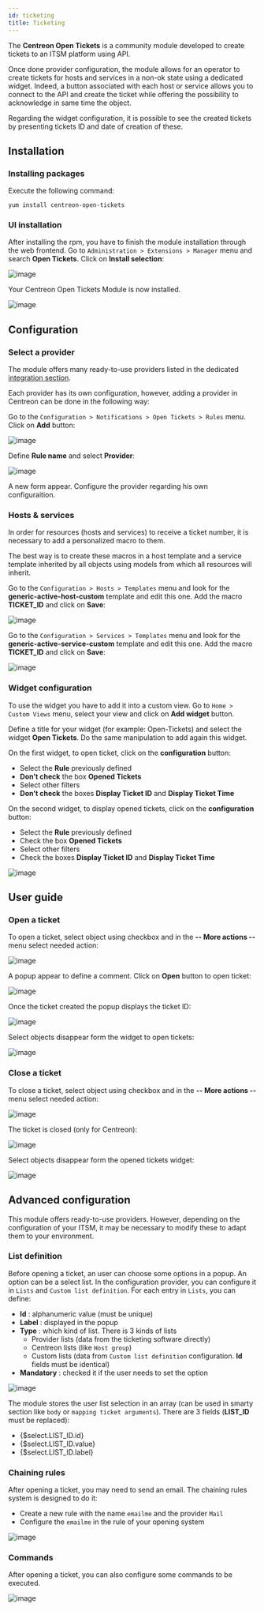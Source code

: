 ```yaml
---
id: ticketing
title: Ticketing
---
```


The **Centreon Open Tickets** is a community module developed to create
tickets to an ITSM platform using API.

Once done provider configuration, the module allows for an operator to
create tickets for hosts and services in a non-ok state using a
dedicated widget. Indeed, a button associated with each host or service
allows you to connect to the API and create the ticket while offering
the possibility to acknowledge in same time the object.

Regarding the widget configuration, it is possible to see the created
tickets by presenting tickets ID and date of creation of these.

## Installation

### Installing packages

Execute the following command:

``` shell
yum install centreon-open-tickets
```

### UI installation

After installing the rpm, you have to finish the module installation
through the web frontend. Go to `Administration > Extensions > Manager`
menu and search **Open Tickets**. Click on **Install selection**:

![image](../assets/alerts/open_tickets_install_01.png)

Your Centreon Open Tickets Module is now installed.

![image](../assets/alerts/open_tickets_install_02.png)

## Configuration

### Select a provider

The module offers many ready-to-use providers listed in the dedicated [integration
section](../integrations/itsm/itsm-overview).

Each provider has its own configuration, however, adding a provider in
Centreon can be done in the following way:

Go to the `Configuration > Notifications > Open Tickets > Rules` menu.
Click on **Add** button:

![image](../assets/alerts/open_tickets_add_provider_01.png)

Define **Rule name** and select **Provider**:

![image](../assets/alerts/open_tickets_add_provider_02.png)

A new form appear. Configure the provider regarding his own configuraition.

### Hosts & services

In order for resources (hosts and services) to receive a ticket number,
it is necessary to add a personalized macro to them.

The best way is to create these macros in a host template and a service
template inherited by all objects using models from which all resources
will inherit.

Go to the `Configuration > Hosts > Templates` menu and look for the
**generic-active-host-custom** template and edit this one. Add the macro
**TICKET\_ID** and click on **Save**:

![image](../assets/alerts/open_tickets_macro.png)

Go to the `Configuration > Services > Templates` menu and look for the
**generic-active-service-custom** template and edit this one. Add the
macro **TICKET\_ID** and click on **Save**:

![image](../assets/alerts/open_tickets_macro.png)

### Widget configuration

To use the widget you have to add it into a custom view. Go to
`Home > Custom Views` menu, select your view and click on **Add widget**
button.

Define a title for your widget (for example: Open-Tickets) and select
the widget **Open Tickets**. Do the same manipulation to add again this
widget.

On the first widget, to open ticket, click on the **configuration**
button:

-   Select the **Rule** previously defined
-   **Don’t check** the box **Opened Tickets**
-   Select other filters
-   **Don’t check** the boxes **Display Ticket ID** and **Display Ticket
    Time**

On the second widget, to display opened tickets, click on the
**configuration** button:

-   Select the **Rule** previously defined
-   Check the box **Opened Tickets**
-   Select other filters
-   Check the boxes **Display Ticket ID** and **Display Ticket Time**

![image](../assets/alerts/open_tickets_add_widget.png)

## User guide

### Open a ticket

To open a ticket, select object using checkbox and in the **-- More
actions --** menu select needed action:

![image](../assets/alerts/open_ticket_add_01.png)

A popup appear to define a comment. Click on **Open** button to open ticket:

![image](../assets/alerts/open_ticket_add_02.png)

Once the ticket created the popup displays the ticket ID:

![image](../assets/alerts/open_ticket_add_03.png)

Select objects disappear form the widget to open tickets:

![image](../assets/alerts/open_ticket_add_04.png)

### Close a ticket

To close a ticket, select object using checkbox and in the **-- More
actions --** menu select needed action:

![image](../assets/alerts/open_ticket_close_ticket_01.png)

The ticket is closed (only for Centreon):

![image](../assets/alerts/open_ticket_close_ticket_02.png)

Select objects disappear form the opened tickets widget:

![image](../assets/alerts/open_ticket_close_ticket_03.png)

## Advanced configuration

This module offers ready-to-use providers. However, depending on the
configuration of your ITSM, it may be necessary to modify these to adapt
them to your environment.

### List definition

Before opening a ticket, an user can choose some options in a popup. An
option can be a select list. In the configuration provider, you can
configure it in `Lists` and `Custom list definition`. For each entry in
`Lists`, you can define:

-   **Id** : alphanumeric value (must be unique)
-   **Label** : displayed in the popup
-   **Type** : which kind of list. There is 3 kinds of lists
    -   Provider lists (data from the ticketing software directly)
    -   Centreon lists (like `Host group`)
    -   Custom lists (data from `Custom list definition` configuration.
        **Id** fields must be identical)
-   **Mandatory** : checked it if the user needs to set the option

![image](../assets/alerts/open_ticket_advanced_list_01.png)

The module stores the user list selection in an array (can be used in
smarty section like `body` or `mapping ticket arguments`). There are 3
fields (**LIST\_ID** must be replaced):

-   {$select.LIST\_ID.id}
-   {$select.LIST\_ID.value}
-   {$select.LIST\_ID.label}

### Chaining rules

After opening a ticket, you may need to send an email. The chaining
rules system is designed to do it:

-   Create a new rule with the name `emailme` and the provider `Mail`
-   Configure the `emailme` in the rule of your opening system

![image](../assets/alerts/open_ticket_advanced_chain_01.png)

### Commands

After opening a ticket, you can also configure some commands to be executed.

![image](../assets/alerts/open_ticket_advanced_cmd_01.png)
